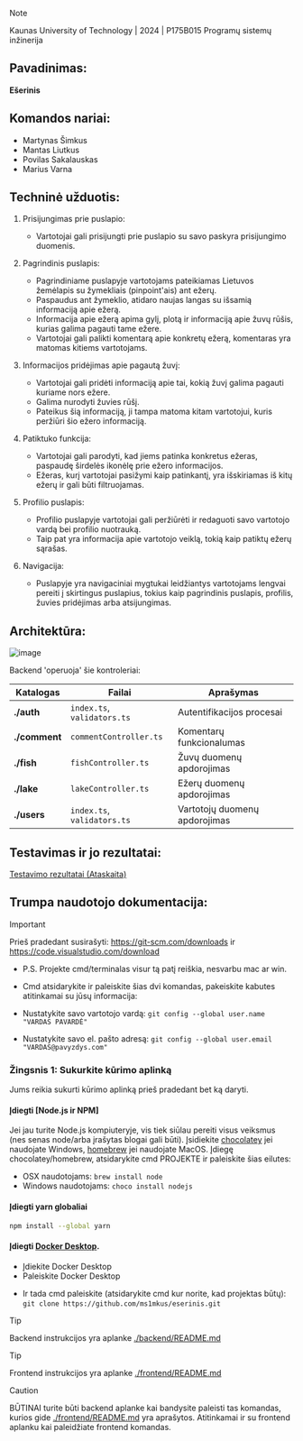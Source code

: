> [!NOTE]
> Kaunas University of Technology | 2024 | P175B015 Programų sistemų inžinerija

## Pavadinimas:
  **Ešerinis**

## Komandos nariai:
  - Martynas Šimkus
  - Mantas Liutkus
  - Povilas Sakalauskas
  - Marius Varna

## Techninė užduotis:

1. Prisijungimas prie puslapio:

   - Vartotojai gali prisijungti prie puslapio su savo paskyra prisijungimo duomenis.
2. Pagrindinis puslapis:

   - Pagrindiniame puslapyje vartotojams pateikiamas Lietuvos žemėlapis su žymekliais (pinpoint'ais) ant ežerų.
   - Paspaudus ant žymeklio, atidaro naujas langas su išsamią informaciją apie ežerą.
   - Informacija apie ežerą apima gylį, plotą ir informaciją apie žuvų rūšis, kurias galima pagauti tame ežere.
   - Vartotojai gali palikti komentarą apie konkretų ežerą, komentaras yra matomas kitiems vartotojams.
3. Informacijos pridėjimas apie pagautą žuvį:

   - Vartotojai gali pridėti informaciją apie tai, kokią žuvį galima pagauti kuriame nors ežere.
   - Galima nurodyti žuvies rūšį.
   - Pateikus šią informaciją, ji tampa matoma kitam vartotojui, kuris peržiūri šio ežero informaciją.
4. Patiktuko funkcija:

   - Vartotojai gali parodyti, kad jiems patinka konkretus ežeras, paspaudę širdelės ikonėlę prie ežero informacijos.
   - Ežeras, kurį vartotojai pasižymi kaip patinkantį, yra išskiriamas iš kitų ežerų ir gali būti filtruojamas.
5. Profilio puslapis:

   - Profilio puslapyje vartotojai gali peržiūrėti ir redaguoti savo vartotojo vardą bei profilio nuotrauką.
   - Taip pat yra informacija apie vartotojo veiklą, tokią kaip patiktų ežerų sąrašas.
6. Navigacija:

   - Puslapyje yra navigaciniai mygtukai leidžiantys vartotojams lengvai pereiti į skirtingus puslapius, tokius kaip pagrindinis puslapis, profilis, žuvies pridėjimas arba atsijungimas.

## Architektūra:
![image](https://github.com/ms1mkus/eserinis/assets/73387448/c9805a31-b4a5-4b07-831c-12a807025a93)

Backend 'operuoja' šie kontroleriai:

| Katalogas       | Failai                       | Aprašymas                             |
|-----------------|------------------------------|--------------------------------------|
| **./auth**      | `index.ts`, `validators.ts`  | Autentifikacijos procesai            |
| **./comment**   | `commentController.ts`       | Komentarų funkcionalumas             |
| **./fish**      | `fishController.ts`          | Žuvų duomenų apdorojimas             |
| **./lake**      | `lakeController.ts`          | Ežerų duomenų apdorojimas            |
| **./users**     | `index.ts`, `validators.ts`  | Vartotojų duomenų apdorojimas        |


## Testavimas ir jo rezultatai:

[Testavimo rezultatai (Ataskaita)](./Unit_Tests.pdf)

## Trumpa naudotojo dokumentacija:

> [!IMPORTANT]
> Prieš pradedant susirašyti: https://git-scm.com/downloads ir https://code.visualstudio.com/download 
  
  * P.S. Projekte cmd/terminalas visur tą patį reiškia, nesvarbu mac ar win.
  
  * Cmd atsidarykite ir paleiskite šias dvi komandas, pakeiskite kabutes atitinkamai su jūsų informacija:
  
  * Nustatykite savo vartotojo vardą: `git config --global user.name "VARDAS PAVARDĖ"`
  * Nustatykite savo el. pašto adresą: `git config --global user.email "VARDAS@pavyzdys.com"`
  
  ### Žingsnis 1: Sukurkite kūrimo aplinką
  
  Jums reikia sukurti kūrimo aplinką prieš pradedant bet ką daryti.
  
  #### Įdiegti [Node.js ir NPM]
  Jei jau turite Node.js kompiuteryje, vis tiek siūlau pereiti visus veiksmus (nes senas node/arba įrašytas blogai gali būti).
  Įsidiekite [chocolatey](https://chocolatey.org/install) jei naudojate Windows, [homebrew](http://brew.sh) jei naudojate MacOS.
  Įdiegę chocolatey/homebrew, atsidarykite cmd PROJEKTE ir paleiskite šias eilutes:
  
  - OSX naudotojams: `brew install node`
  - Windows naudotojams: `choco install nodejs`
  
  #### Įdiegti yarn globaliai
  
  ```bash
  npm install --global yarn
  ```
  
  #### Įdiegti [Docker Desktop](https://www.docker.com/products/docker-desktop).
  
  - Įdiekite Docker Desktop
  - Paleiskite Docker Desktop
  
  * Ir tada cmd paleiskite (atsidarykite cmd kur norite, kad projektas būtų): `git clone https://github.com/ms1mkus/eserinis.git`

> [!TIP]
> Backend instrukcijos yra aplanke [./backend/README.md](./backend/README.md)

> [!TIP]
> Frontend instrukcijos yra aplanke [./frontend/README.md](./frontend/README.md)

> [!CAUTION]
> BŪTINAI turite būti backend aplanke kai bandysite paleisti tas komandas, kurios gide [./frontend/README.md](./frontend/README.md) yra aprašytos.
  Atitinkamai ir su frontend aplanku kai paleidžiate frontend komandas.
